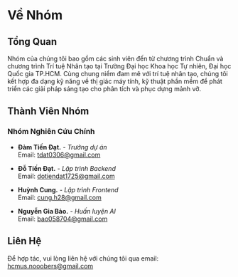 # Về Nhóm

## Tổng Quan

Nhóm của chúng tôi bao gồm các sinh viên đến từ chương trình Chuẩn và chương trình Trí tuệ Nhân tạo tại Trường Đại học Khoa học Tự nhiên, Đại học Quốc gia TP.HCM. Cùng chung niềm đam mê với trí tuệ nhân tạo, chúng tôi kết hợp đa dạng kỹ năng về thị giác máy tính, kỹ thuật phần mềm để phát triển các giải pháp sáng tạo cho phân tích và phục dựng mảnh vỡ.

## Thành Viên Nhóm

### Nhóm Nghiên Cứu Chính

- **Đàm Tiến Đạt.** - *Trưởng dự án* <br>
Email: tdat0306@gmail.com

- **Đỗ Tiến Đạt.** - *Lập trình Backend* <br>
Email: dotiendat1725@gmail.com

- **Huỳnh Cung.** - *Lập trình Frontend* <br>
Email: cung.h28@gmail.com

- **Nguyễn Gia Bảo.** - *Huấn luyện AI* <br>
Email: bao058704@gmail.com

## Liên Hệ
Để hợp tác, vui lòng liên hệ với chúng tôi qua email: hcmus.nooobers@gmail.com